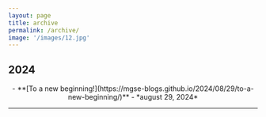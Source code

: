 ```yaml
---
layout: page
title: archive
permalink: /archive/
image: '/images/12.jpg'
---
```

## 2024
<div style="text-align: center;">
- **[To a new beginning!](https://mgse-blogs.github.io/2024/08/29/to-a-new-beginning/)** - *august 29, 2024*
</div>

  
<hr>
